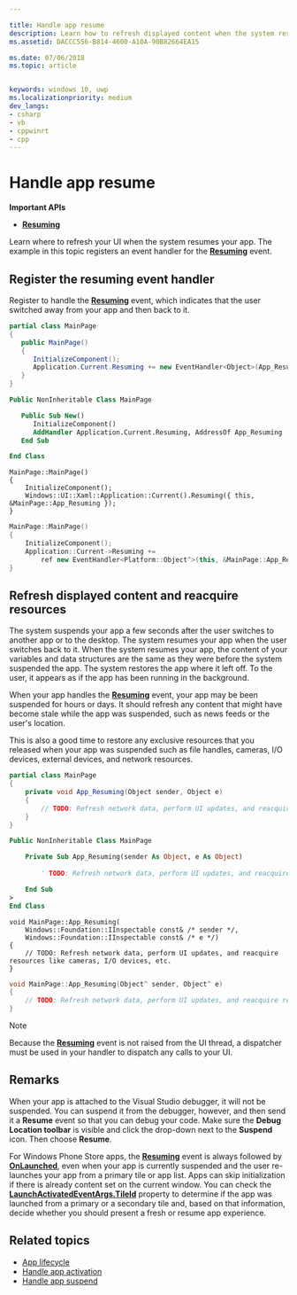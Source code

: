 ```yaml
---

title: Handle app resume
description: Learn how to refresh displayed content when the system resumes your app.
ms.assetid: DACCC556-B814-4600-A10A-90B82664EA15

ms.date: 07/06/2018
ms.topic: article


keywords: windows 10, uwp
ms.localizationpriority: medium
dev_langs:
- csharp
- vb
- cppwinrt
- cpp
---
```


# Handle app resume

**Important APIs**

- [**Resuming**](https://msdn.microsoft.com/library/windows/apps/br242339)

Learn where to refresh your UI when the system resumes your app. The example in this topic registers an event handler for the [**Resuming**](https://msdn.microsoft.com/library/windows/apps/br242339) event.

## Register the resuming event handler

Register to handle the [**Resuming**](https://msdn.microsoft.com/library/windows/apps/br242339) event, which indicates that the user switched away from your app and then back to it.

```csharp
partial class MainPage
{
   public MainPage()
   {
      InitializeComponent();
      Application.Current.Resuming += new EventHandler<Object>(App_Resuming);
   }
}
```

```vb
Public NonInheritable Class MainPage

   Public Sub New()
      InitializeComponent()
      AddHandler Application.Current.Resuming, AddressOf App_Resuming
   End Sub

End Class
```

```cppwinrt
MainPage::MainPage()
{
    InitializeComponent();
    Windows::UI::Xaml::Application::Current().Resuming({ this, &MainPage::App_Resuming });
}
```

```cpp
MainPage::MainPage()
{
    InitializeComponent();
    Application::Current->Resuming +=
        ref new EventHandler<Platform::Object^>(this, &MainPage::App_Resuming);
}
```

## Refresh displayed content and reacquire resources

The system suspends your app a few seconds after the user switches to another app or to the desktop. The system resumes your app when the user switches back to it. When the system resumes your app, the content of your variables and data structures are the same as they were before the system suspended the app. The system restores the app where it left off. To the user, it appears as if the app has been running in the background.

When your app handles the [**Resuming**](https://msdn.microsoft.com/library/windows/apps/br242339) event, your app may be been suspended for hours or days. It should refresh any content that might have become stale while the app was suspended, such as news feeds or the user's location.

This is also a good time to restore any exclusive resources that you released when your app was suspended such as file handles, cameras, I/O devices, external devices, and network resources.

```csharp
partial class MainPage
{
    private void App_Resuming(Object sender, Object e)
    {
        // TODO: Refresh network data, perform UI updates, and reacquire resources like cameras, I/O devices, etc.
    }
}
```

```vb
Public NonInheritable Class MainPage

    Private Sub App_Resuming(sender As Object, e As Object)
 
        ' TODO: Refresh network data, perform UI updates, and reacquire resources like cameras, I/O devices, etc.

    End Sub
>
End Class
```

```cppwinrt
void MainPage::App_Resuming(
    Windows::Foundation::IInspectable const& /* sender */,
    Windows::Foundation::IInspectable const& /* e */)
{
    // TODO: Refresh network data, perform UI updates, and reacquire resources like cameras, I/O devices, etc.
}
```

```cpp
void MainPage::App_Resuming(Object^ sender, Object^ e)
{
    // TODO: Refresh network data, perform UI updates, and reacquire resources like cameras, I/O devices, etc.
}
```

> [!NOTE]
> Because the [**Resuming**](https://msdn.microsoft.com/library/windows/apps/br242339) event is not raised from the UI thread, a dispatcher must be used in your handler to dispatch any calls to your UI.

## Remarks

When your app is attached to the Visual Studio debugger, it will not be suspended. You can suspend it from the debugger, however, and then send it a **Resume** event so that you can debug your code. Make sure the **Debug Location toolbar** is visible and click the drop-down next to the **Suspend** icon. Then choose **Resume**.

For Windows Phone Store apps, the [**Resuming**](https://msdn.microsoft.com/library/windows/apps/br242339) event is always followed by [**OnLaunched**](https://msdn.microsoft.com/library/windows/apps/br242335), even when your app is currently suspended and the user re-launches your app from a primary tile or app list. Apps can skip initialization if there is already content set on the current window. You can check the [**LaunchActivatedEventArgs.TileId**](https://msdn.microsoft.com/library/windows/apps/br224736) property to determine if the app was launched from a primary or a secondary tile and, based on that information, decide whether you should present a fresh or resume app experience.

## Related topics

* [App lifecycle](app-lifecycle.md)
* [Handle app activation](activate-an-app.md)
* [Handle app suspend](suspend-an-app.md)
